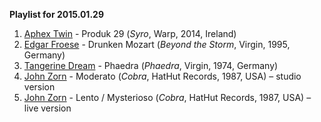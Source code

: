 **Playlist for 2015.01.29**

1. [Aphex Twin](http://musicbrainz.org/artist/f22942a1-6f70-4f48-866e-238cb2308fbd) - Produk 29 (_Syro_, Warp, 2014, Ireland)
1. [Edgar Froese](http://musicbrainz.org/artist/610a62e8-541b-42e4-a3fe-8dd595be93a8) - Drunken Mozart (_Beyond the Storm_, Virgin, 1995, Germany)
1. [Tangerine Dream](http://musicbrainz.org/artist/23d8426c-18c7-46e6-a51d-7395bd43c641) - Phaedra (_Phaedra_, Virgin, 1974, Germany)
1. [John Zorn](http://musicbrainz.org/artist/7ec4a553-73e5-4c0d-a071-a82b83a309e6) - Moderato (_Cobra_, HatHut Records, 1987, USA) – studio version
1. [John Zorn](http://musicbrainz.org/artist/7ec4a553-73e5-4c0d-a071-a82b83a309e6) - Lento / Mysterioso (_Cobra_, HatHut Records, 1987, USA) – live version